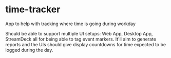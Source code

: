 # time-tracker
App to help with tracking where time is going during workday

Should be able to support multiple UI setups: Web App, Desktop App, StreamDeck all for being able to tag event markers.
It'll aim to generate reports and the UIs should give display countdowns for time expected to be logged during the day.